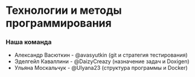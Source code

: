 # Технологии и методы программирования

### Наша команда
- Александр Васюткин - @avasyutkin (git и стратегия тестирования)
- Эделгейл Каваллини - @DaizyCreazy (назначение задач и Doxigen)
- Ульяна Москальчук - @Ulyana23 (структура программы и Docker)
